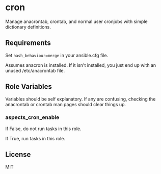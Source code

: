 cron
========

Manage anacrontab, crontab, and normal user cronjobs with simple dictionary definitions.

Requirements
------------
Set ```hash_behaviour=merge``` in your ansible.cfg file.

Assumes anacron is installed. If it isn't installed, you just end up with an unused /etc/anacrontab file.

Role Variables
--------------

Variables should be self explanatory. If any are confusing, checking the anacrontab or crontab man pages should clear things up.

### aspects_cron_enable
If False, do not run tasks in this role.

If True, run tasks in this role.

License
-------

MIT
